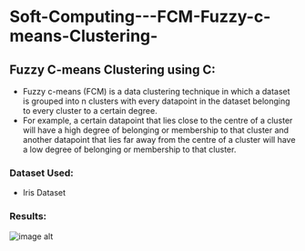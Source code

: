 # Soft-Computing---FCM-Fuzzy-c-means-Clustering-
## Fuzzy C-means Clustering using C:
- Fuzzy c-means (FCM) is a data clustering technique in which a dataset is grouped into n clusters with every datapoint in the dataset belonging to every cluster to a certain degree.
- For example, a certain datapoint that lies close to the centre of a cluster will have a high degree of belonging or membership to that cluster and another datapoint that lies far away from the centre of a cluster will have a low degree of belonging or membership to that cluster.

### Dataset Used:
- Iris Dataset

### Results: 
![image alt]()

